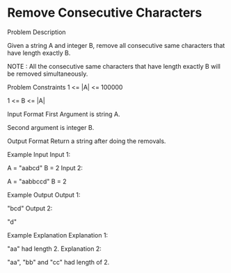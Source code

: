 # Remove Consecutive Characters

Problem Description

Given a string A and integer B, remove all consecutive same characters that have length exactly B.


NOTE : All the consecutive same characters that have length exactly B will be removed simultaneously.



Problem Constraints
1 <= |A| <= 100000

1 <= B <= |A|



Input Format
First Argument is string A.

Second argument is integer B.



Output Format
Return a string after doing the removals.



Example Input
Input 1:

A = "aabcd"
B = 2
Input 2:

A = "aabbccd"
B = 2


Example Output
Output 1:

 "bcd"
Output 2:

 "d"


Example Explanation
Explanation 1:

 "aa" had length 2.
Explanation 2:

 "aa", "bb" and "cc" had length of 2.
